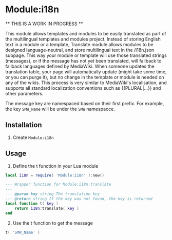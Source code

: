 # Module:i18n

** THIS IS A WORK IN PROGRESS **

This module allows templates and modules to be easily translated as part of the multilingual templates and modules project. Instead of storing English text in a module or a template, Translate module allows modules to be designed language-neutral, and store multilingual text in the /i18n.json subpage. This way your module or template will use those translated strings (messages), or if the message has not yet been translated, will fallback to fallback languages defined by MediaWiki. When someone updates the translation table, your page will automatically update (might take some time, or you can purge it), but no change in the template or module is needed on any of the wikis. This process is very similar to MediaWiki's localisation, and supports all standard localization conventions such as {{PLURAL|...}} and other parameters.

The message key are namespaced based on their first prefix. For example, the key `SMW_Name` will be under the `SMW` namespacce.

## Installation
1. Create `Module:i18n`

## Usage
1. Define the t function in your Lua module
```Lua
local i18n = require( 'Module:i18n' ):new()

--- Wrapper function for Module:i18n.translate
---
--- @param key string The translation key
--- @return string If the key was not found, the key is returned
local function t( key )
	return i18n:translate( key )
end
```

2. Use the t function to get the message
```Lua
t( 'SMW_Name' )
```
